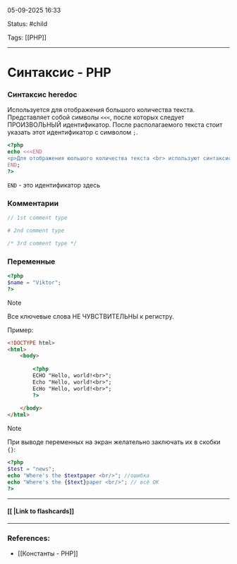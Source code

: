 


05-09-2025 16:33

Status: #child 

Tags: [[PHP]]

---
# Синтаксис - PHP


### Синтаксис heredoc 

Используется для отображения большого количества текста. Представляет собой символы `<<<`, после которых следует ПРОИЗВОЛЬНЫЙ идентификатор. После располагаемого текста стоит указать этот идентификатор с символом `;`.

```php
<?php 
echo <<<END
<p>Для отображения юольшого количества текста <br> используют синтаксис heredoc</p>
END;
?>
```

`END` - это идентификатор здесь

### Комментарии

```php
// 1st comment type

# 2nd comment type

/* 3rd comment type */
```


### Переменные

```php
<?php
$name = "Viktor";
?>
```


> [!note]
> Все ключевые слова НЕ ЧУВСТВИТЕЛЬНЫ к регистру.

Пример:
```html
<!DOCTYPE html>
<html>
	<body>
	
		<?php
		ECHO "Hello, world!<br>";
		Echo "Hello, world!<br>";
		EcHo "Hello, world!<br>";
		?>
	
	</body>
</html>
```

>[!note]
> При выводе переменных на экран желательно заключать их в скобки `{}`:
> ```php
> <?php
> $test = "news";
> echo "Where's the $textpaper <br/>"; //ошибка
> echo "Where's the {$text}paper <br/>"; // всё ОК
> ?>
> ```




----
#### [[ |Link to flashcards]]



---
### References:
- [[Константы - PHP]]